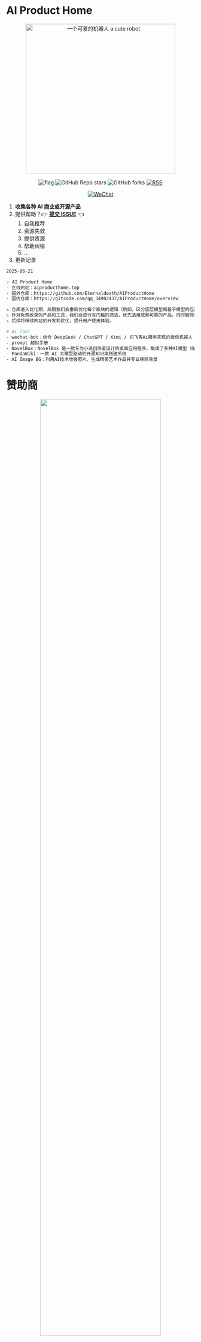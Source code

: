 # AI Product Home

<div align="center">
    <img src="./img/ai_robot.png" width="400" alt="一个可爱的机器人 a cute robot"/>
</div>
<p align="center"> 
    </a>
    <img alt="flag" src="https://img.shields.io/badge/Hub-收集仓库-green?style=for-the-badge">
  	<img alt="GitHub Repo stars" src="https://img.shields.io/github/stars/Eternaldeath/AIProductHome?color=Green&style=for-the-badge">
    <img alt="GitHub forks" src="https://img.shields.io/github/forks/Eternaldeath/AIProductHome?color=green&style=for-the-badge">
    <!--<img alt="GitHub forks" src="https://img.shields.io/badge/License-Anti%20996-green?style=for-the-badge">-->
    <a href="https://github.com/Eternaldeath/AIProductHome/commits.atom"> 
        <img alt="RSS" src="https://img.shields.io/badge/RSS-FFA500?style=for-the-badge&logo=RSS&logoColor=white">
</p>
<p align="center">
        <a href="https://raw.githubusercontent.com/Eternaldeath/AIProductHome/master/img/wechat.jpg">
    	<img alt="WeChat" src="https://img.shields.io/badge/%E4%BA%A4%E6%B5%81%E7%BE%A4%20-%20Wechat-blue%3F?style=for-the-badge&logo=wechat&logoColor=white&labelColor=blue">
    </a>
</p>


1. **收集各种 AI 商业或开源产品**
2. 提供帮助？👉 **[提交 ISSUE](https://github.com/Eternaldeath/AIProductHome/issues)** 👈️
   1. 自我推荐
   2. 资源失效
   3. 提供资源
   4. 帮助纠错
   5. ...
3. 更新记录

```bash
2025-06-21

💡 AI Product Home
- 在线网站：aiproducthome.top
- 国外仓库：https://github.com/Eternaldeath/AIProductHome
- 国内仓库：https://gitcode.com/qq_34902437/AIProductHome/overview

⚠️ 仓库进入优化期，后期我们会重新优化每个版块的逻辑（例如，区分底层模型和基于模型的应用产品，如 GPT 模型和 chatGPT 产品）。
⚠️ 针对免费收录的产品和工具，我们会进行有门槛的筛选，优先选用成熟可靠的产品，同时删除已经失效的工具。
⚠️ 后续将继续网站的开发和优化，提升用户使用体验。

# AI Tool
- wechat-bot：结合 DeepSeek / ChatGPT / Kimi / 讯飞等Ai服务实现的微信机器人 ，可以用来帮助你自动回复微信消息，或者管理微信群/好友，检测僵尸粉等.
- prompt 越狱手册
- NovelBox：NovelBox 是一款专为小说创作者设计的桌面应用程序，集成了多种AI模型（OpenAI、Anthropic、Google Gemini、DeepSeek），帮助作家更高效地进行创作。应用提供了直观的章节管理、大纲编辑、AI辅助续写等功能，让您的创作过程更加流畅和高效
- PandaWiki：一款 AI 大模型驱动的开源知识库搭建系统
- AI Image BG：利用AI技术增强照片、生成精美艺术作品并专业移除背景
```

# 赞助商

<center>
<a href = "https://www.compshare.cn/?ytag=GPU_YY-gh_aihome" ><img src="img/uccloud.png" style="width: 80%; height: auto"></a>
</center>
<center>
<a href=https://www.compshare.cn/?ytag=GPU_YY-gh_aihome>优云智算</a>：万卡 RTX40 系 GPU+ 海内外主流模型 API 服务，秒级响应，按量计费，新客免费用
</center>

# 交流群

添加微信，备注【AI 工具】，邀您入群

<div align=left>  
<img src=".\img\wechat.jpg" width="300" />
</div>
# Star History

<picture>
     <source media="(prefers-color-scheme: dark)" srcset="https://api.star-history.com/svg?repos=Eternaldeath/AIProductHome&type=Date&theme=dark" />
     <source media="(prefers-color-scheme: light)" srcset="https://api.star-history.com/svg?repos=Eternaldeath/AIProductHome&type=Date" />
     <img alt="Star History Chart" src="https://api.star-history.com/svg?repos=Eternaldeath/AIProductHome&type=Date" />
</picture>

# 其他资源

| 资源分类                                                     | 描述                                                         |
| ------------------------------------------------------------ | ------------------------------------------------------------ |
| 📰 **[AI NEWS](https://github.com/Eternaldeath/AIProductHome/blob/master/AI%20NEWS.md)** | AI 领域重要的新闻资讯，行业趋势，商业布局，政治影响等        |
| 🎗 **[PROMPT](https://github.com/Eternaldeath/AIProductHome/blob/master/Prompt.md)** | **提示工程**                                                 |
| 📚️ **[AI Tutorial](https://github.com/Eternaldeath/AIProductHome/blob/master/AI%20Tutorial.md)** | AI 工具使用，AI 工具搭建或开源 AI 使用的教程，以及如何学会**组合使用** AI 提高效率 |

# 图标说明
|图标|说明|
|-|-|
|🧪|测试阶段|
|✈️|科学上网|
|🆓|免费使用|
|💰|付费使用|
|🆓&💰|免费，付费，两种机制并存|
|🔓|开源|
|📥|插件|
|📃|基于论文|
# 搜索引擎

| 产品名称                                         | 相关信息 | 备注                                                         |
| ------------------------------------------------ | :------: | ------------------------------------------------------------ |
| [new bing](https://www.bing.com/)                |   🧪✈️🆓    | 必应搜索中集成的 chat gpt4                                   |
| [Perplexity AI](https://www.perplexity.ai/)      |   ✈️🆓&💰   | 提供类似 new bing 的 AI 检索功能，对检索结果提供数据来源标注 |
| [360 智脑](https://ai.360.cn/)                   |    🧪🆓    | 360 智脑是一款基于人工智能技术的搜索引擎产品                 |
| [纳米搜索](https://www.n.cn/)                    |    🆓     | 纳米搜索是360公司推出的一个多模态内容创作引擎                |
| [consensus](https://consensus.app/search/)       |   ✈️🆓&💰   | 学术方向的 AI 搜索引擎，根据检索内容，提供相关的论文，并总结 |
| [学术版GPT](https://academic.chatwithpaper.org/) |    🧪🆓    | 由 chatPaper 团队开发的学术版 GPT                            |
| [Aminer](https://www.aminer.cn/)                 |    🆓     | AI 驱动的学术研究网站，例如，文献搜索，文献库形成，内置 chatPaper |
| [天工 AI 搜索](https://search.tiangong.cn/)      |    🆓     | 基于人工智能技术的搜索引擎产品                               |

# 底层模型

| 产品名称                                                     | 相关信息<img width=200 /> | 备注                                                         |
| ------------------------------------------------------------ | :-----------------------: | ------------------------------------------------------------ |
| [GPT](https://openai.com/blog/chatgpt)                       |                           | OpenAI 公司开发的自然语言处理模型，基于 Pre-trained Transformer 架构，可应用于生成文本，回答问题，对话交互等领域。ChatGPT 就是其中的一个具体应用 |
| [文心一言](https://yiyan.baidu.com/welcome)                  |            🧪 🆓            | 百度大模型                                                   |
| [通义千问](https://tongyi.aliyun.com/)                       |            🧪 🆓            | 阿里巴巴达摩院推出的 AI 大模型                               |
| [HuggingChat](https://huggingface.co/chat/)                  |           ✈️🆓&🔓            | Hugging Face 推出的 ChatGPT 的开源替代品                     |
| [Genie](https://gemini.google.com/app)                       |           🧪✈️🆓&💰           | 谷歌在其大语言模型上推出的聊天机器人，基于 PaLM 2模型        |
| [huatuoGPT（华佗 GPT）](https://www.huatuogpt.cn/)           |            🧪🆓             | 香港中文大学（深圳）和深圳市大数据研究院所在的王本友教授团队训练并开源了一个新的医疗大模型 <br>🏭 [HuatuoGPT](https://github.com/FreedomIntelligence/HuatuoGPT) |
| [火山引擎 - 机器学习平台](https://www.volcengine.com/product/ml-platform) |            🆓&💰            | 字节跳动开发的云原生机器学习平台                             |
| [Claude](https://claude.ai/)                                 |           🧪✈️🆓&💰           | Anthropic 公司开发的 AI 聊天工具<br/>⚠️ Claude 目前仅限美国和英国使用 |
| [ChatLaw](https://www.chatlaw.cloud/)                        |            🆓🔓             | 北大团队发布的中文法律大模型落地产品ChatLaw，为大众提供普惠法律服务<br/>🏭 [ChatLaw](https://github.com/PKU-YuanGroup/ChatLaw) |
| [WormGPT](https://wormgpt.ai/)                               |            ✈️💰             | 一款用来编写恶意软件和执行非法用途的类 ChatGPT 产品          |
| [MiLM-6B](https://github.com/XiaoMi/MiLM-6B)                 |             🆓             | 一款小米开发的大规模预训练语言模型                           |
| [豆包](https://www.doubao.com/chat/2694826498)               |            🧪🆓             | 一款字节跳动开发的聊天 AI                                    |
| [百川智能](www.baichuan-ai.com)                              |             🆓             | 人工智能大模型                                               |
| [百川智能金融大模型](https://platform.baichuan-ai.com/homePage) |             🆓             | 金融垂直领域大模型                                           |
| [商量 SenseChat](https://chat.sensetime.com/)                |             🆓             | 人工智能大模型                                               |
| [讯飞星火认知大模型](https://passport.xfyun.cn/)             |             🆓             | 人工智能大模型                                               |
| [01 AI](https://www.01.ai/cn)                                |            🆓🔓             | 一款自研，开源的 AI 模型                                     |
| [星辰语义大模型（TeleChat）](https://github.com/Tele-AI/Telechat) |            🆓🔓             | 由中电信人工智能科技有限公司研发训练的大语言模型，采用1.5万亿 Tokens中英文高质量语料进行训练 |
| [Latte](https://maxin-cn.github.io/latte_project/)           |            🆓🔓             | 用于视频生成的 Latent Diffusion Transformer 模型             |
| [LLM Pricing](https://llmpricecheck.com/)                    |             🆓             | 比较主流大语言模型（LLM） API 接口的使用价格                 |
| OpenAgents                                                   |            🆓🔓📃            | 开源的智能体框架及工具，基于 LLMs                            |
| [CogVideoX](https://github.com/THUDM/CogVideo)               |             📃             | 清华大学 KEG 实验室推出的，基于 CogVideo 的新一代视频生成模型 |
| 知海图 AI                                                    |                           | 由知乎与面壁智能联合打造的大型语言模型                       |
| [可灵大模型](https://kling.kuaishou.com/)                    |                           | 可灵大模型是快手开发的视频生成底层大模型                     |
| [腾讯混元 AI](https://hunyuan.tencent.com/)                  |            🆓🔓             | 由腾讯公司全链路自研，在高质量内容创作、数理逻辑、 代码生成和多轮对话上性能表现卓越，处于业界领先水平。 混元API支持AI搜索联网插件，通过整合腾讯优质的内容生态 （如微信公众号、视频号等），提供强大的时新、深度内容 获取和AI问答能力 |

# 单模型聊天对话应用

> 单模型应用是指基于单个底层模型的商业应用产品，如 ChatGPT 是基于 OpenAI 的 GPT 底层模型

| 产品名称                                                     | 基础模型 | 相关信息 | 备注                                                         |
| ------------------------------------------------------------ | -------- | :------: | ------------------------------------------------------------ |
| [ChatGPT](https://openai.com/blog/chatgpt)                   | GPT 系列 |    ✈️💰    | Open AI 推出的基于 GPT 系列的自然语言处理工具<br/>⚠️ Open AI 目前有地域限制 |
| [Chat With RTX](https://www.nvidia.com/en-us/ai-on-rtx/chat-with-rtx-generative-ai/) | GPT 系列 |    ✈️🆓    | Chat with RTX 是 NVIDIA 开发的一个本地运行的 AI 聊天机器人应用程序 |
| [ChatGPT 中文在线](https://codenews.cc/chatgpt)              | GPT 系列 |    🆓     | 基于 ChatGLM 模型的工具<br/>⚠️ 测试结果为 ChatGLM 模型而非 ChatGPT 模型 |
| [ChatX](https://apps.apple.com/us/app/chatx-ai-chat-client/id6446304087) | GPT 系列 |   🆓&💰    | 一款基于苹果系统的 AI 客户端（ios&mac），目前支持 ChatGPT3.5/4 |
| [Helper](https://helper.im/#/)                               | GPT 系列 |    💰     | 基于 ChatGPT 的客户端工具                                    |
| [Chat GPT Demo](https://chatgptdemo.net/zh-hans)             | GPT 4    |    ✈️🆓    | 基于 ChatGPT 4 API 的工具，允许用户免费使用，无需登录        |
| [Freegpt](https://freegpt.cc/)                               | GPT 3.5  |    ✈️🆓    | 基于 ChatGPT 3.5 API 的工具                                  |
| [GPT-2 Output Detector](https://openai-openai-detector--5smxg.hf.space/) | GPT 2    |    ✈️🆓    | 反 GPT-2 的工具，输入文本，判断该文本由 AI 生成的概率        |
| [Stockai](https://stockai.trade/)                            | GPT 系列 |    🆓     | 基于 ChatGPT API 的选股工具                                  |
| [ChatGPT 镜像网站](https://c.aalib.net/tool/chatgpt/)        | GPT 系列 |    🆓     | 一个提供大量基于 ChatGPT API 工具的导航网站                  |
| [Awesome Free ChatGPT](https://github.com/LiLittleCat/awesome-free-chatgpt) | GPT 系列 |   ✈️🆓🔓    | 一个提供大量基于 ChatGPT API 工具的开源仓库                  |
| [免费ChatGPT网站列表](https://github.com/xxxily/hello-ai/blob/main/home/FreeChatGPTSiteList.md) | GPT 系列 |   ✈️🆓🔓    | 一个提供大量基于 ChatGPT API 工具的开源仓库                  |
| [Meta AI](https://www.meta.ai/)                              | Llama 3  |    ✈️🆓    | 由 Meta 公司发布的，基于 Llama 3 模型，提供文生文和文生图功能 |
| [知乎直答](https://zhida.zhihu.com/)                         | 知海图   |    🆓     | 知乎直答是基于知海图大模型开发的产品                         |
| [Grok](https://x.com/i/grok)                                 | Grok     |          | Grok 是基于 Grok-n 语言模型的产品，具有最先进的推理能力。由推特（X）推出 |
| [DeepSeek](https://www.deepseek.com/)                        | DeepSeek |    🆓     | 知名私募巨头幻方量化旗下的人工智能公司深度求索（DeepSeek）自主研发的大语言模型开发的智能助手 |

# 多模型聊天对话应用

> 多模型应用是指基于多个底层模型的商业应用产品，如 POE 等

|产品名称|基础模型|相关信息|备注|
|-|-|:-:|-|
|🔥🔥[免费ChatGPT中文版](https://chatgai.lovepor.cn/)|模型聚合|✈️🆓&💰|AI 产品聚合网站。支持GPT4，ai聊天，ai问答，ai写作，生成ppt、AI笔记，文生视频、文生ai绘画于等|
|[DuckDuckGo AI Chat](https://duckduckgo.com/?q=DuckDuckGo&ia=chat)|ChatGPT&Claude|🧪✈️🆓|由著名的匿名搜索引擎 DuckDuckGo 提供的 AI 聊天对话工具，目前提供 GPT4 和 Claude3 等模型|
|[Poe](https://poe.com/)|模型聚合|✈️🆓&💰|AI 产品聚合网站，包括 GPT4，chatgpt 等|
|[Build Naidia](https://build.nvidia.com/explore/discover)|模型聚合|✈️🆓|英伟达提供的各种免费模型|
|[302.ai](https://302.ai/)|模型聚合|🆓&💰|302.AI是一个汇集全球顶级品牌的AI超市，汇集全球各类顶尖AI模型，提供多种AI机器人，各种AI工具的使用和AI API接入|
|[Chuanhu Chat](https://github.com/GaiZhenbiao/ChuanhuChatGPT)|模型聚合|✈️🆓&💰|基于多种大模型的客户端|
|[Chatgot](https://www.chatgot.io/)|模型聚合|✈️🆓|让用户自由在多种 AI 聊天工具间切换的 AI 聊天平台，支持主流的 AI 聊天工具|
|[Monica](https://monica.im/)|模型聚合|✈️🆓📥|支持 GPT4，Claude 和 Bard 的浏览器插件（谷歌，Edge）|
|[Noi](https://github.com/lencx/Noi?tab=readme-ov-file)|模型聚合|✈️🆓🔓|Noi 是一个聚合类的 AI 客户端工具，支持 mac，win 和 Linux 平台|
|[SmallAI](www.smallai.asia)|模型聚合|💰|支持一键使用GPT全系列、Claude全系列、微软必应全系列、谷歌Gemini全系列、国内全系列主流模型、向量模型（Embedding）、文生音频模型（Suno）、AI绘画模型（DallE3、Midjourney）、文生视频模型（luma-video）等超过140款AI模型|
|[Youchat](https://you.com/)|模型聚合|✈️🆓||
|[Chatgpt4google](https://chatgpt4google.com/)|模型聚合|✈️🆓&💰📥|在浏览器上同步展示 GPT4 和 Claude2 的搜索结果|
|[Chathub](https://github.com/chathub-dev/chathub/blob/main/README_ZH-CN.md)|模型聚合|✈️🆓&💰📥|一款支持 ChatGPT，Bing 等多个聊天模型的谷歌，Edge 插件|
|[Freedom gpt](https://freedomgpt.com/)|模型聚合|✈️🆓&💰|提供无审查的各种模型应用|
|[Yeschat](https://www.yeschat.ai)|模型聚合|🆓&💰|通过一站式访问高级AI：GPT-4o、DALL·E 3 以及200,000+ GPT，将您的效率提升10倍|
|[wechat-bot](https://github.com/wangrongding/wechat-bot)|模型聚合|🆓🔓|结合 DeepSeek / ChatGPT / Kimi / 讯飞等Ai服务实现的微信机器人 ，可以用来帮助你自动回复微信消息，或者管理微信群/好友，检测僵尸粉等|
# 行业大模型

| 产品名称                                            | 行业 | 相关信息 | 备注                                                         |
| --------------------------------------------------- | ---- | :------: | ------------------------------------------------------------ |
| [CareGPT](https://github.com/WangRongsheng/CareGPT) | 医疗 |    🆓🔓    | CareGPT (关怀GPT)是一个医疗大语言模型，同时它集合了数十个公开可用的医疗微调数据集和开放可用的医疗大语言模型，包含LLM的训练、测评、部署等以促进医疗LLM快速发展 |

# 模型开发框架

> 开源的 UI，接口等框架（非模型本身开源），利用框架方便地开发出基于模型的商业应用

| 产品名称                                                     | 应用场景 | 相关信息 | 备注                                                         |
| ------------------------------------------------------------ | -------- | :------: | ------------------------------------------------------------ |
| [Flutter_chatgpt](https://github.com/bravekingzhang/flutter_chat_box) | APP      |   ✈️🆓&💰   | 基于 ChatGPT API 和 Flutter 开发的 ChatGPT 聊天客户端，支持全平台 |
| [OpenAgents](https://github.com/xlang-ai/OpenAgents)         | 插件     |    🆓🔓    | 来自香港大学、XLang实验室、Sea AI实验室和Salesforce的研究者联合打造了一款用于真实世界生产力工具的开源智能体框架 |
| [NextChat](https://github.com/ChatGPTNextWeb/ChatGPT-Next-Web) | 跨平台   |   🆓&💰    | 一键免费部署你的跨平台私人 ChatGPT 应用, 支持 GPT3, GPT4 & Gemini Pro 模型 |

# MCP

| 产品名称 | 相关信息 | 备注                                                         |
| -------- | :------: | ------------------------------------------------------------ |
| ACI.DEV  |    🆓     | ACI.dev 是一款用于 AI 智能体工具使用的开源基础架构层。它能为智能体提供意图感知型访问权限（intent-aware access），并且可访问的工具数量超过 600，并具备多租户身份验证、精细权限和动态工具发现等功能 |

# AI 助手

| 产品名称                                                  | 相关信息 | 备注                                                         |
| --------------------------------------------------------- | :------: | ------------------------------------------------------------ |
| 支小宝                                                    |    🆓     | 支付宝发布的 AI 生活管家 APP，各大应用商店均有下载           |
| [智谱清言](https://chatglm.cn/detail)                     |    🆓     | 生成式 AI 助手，基于 GLM 模型                                |
| [MetaGPT](https://www.deepwisdom.ai/)                     |    ✈️🆓    | 给出你的需求，该 GPT 自动执行需求内容，需要提供 OpenAI 的 API 密钥 |
| [FinGPT](https://github.com/AI4Finance-Foundation/FinGPT) |   ✈️🆓🔓    | 面向金融领域的开源 GPT 模型，可以部署在自己的电脑上          |
| [FinChat](https://finchat.io/)                            |    ✈️🆓    | 面向投资者的 ChatGPT                                         |
| Arc                                                       |          |                                                              |
| [豆包桌面版](https://www.doubao.com/download/desktop)     |    🆓     | 字节跳动推出的 AI 助手，全面赋能日常生活应用，包括 AI 翻译，AI 搜索，AI 伴读等 |
| [RoleD](https://roled.lingj.net/login)                    |    🆓     | 一款基于 ChatGPT 的角色聊天工具                              |
| [Character.ai](https://beta.character.ai/)                |   ✈️🆓&💰   | 基于基于神经语言模型的聊天机器人，特点是它可以学习某个具体领域或人物来和你对话，比如你可以和马斯克的 AI 机器人对话 |
| [Realchar.ai](https://realchar.ai/)                       |    🆓🔓    | 一款端到端开源人工智能伴侣，其中的特色功能是可以获取实时的背景信息 |
| [Minimaxi](https://minimaxi.com/)                         |          | MiniMax 自主研发了不同模态的通用大模型，其中包括万亿参数的 MoE 文本大模型、语音大模型以及图像大模型。基于不同模态的通用大模型，MiniMax 推出生产力工具海螺AI、沉浸式AI内容社区星野等原生应用。MiniMax 开放平台为企业和开发者提供安全、灵活、可靠的 API 服务，助力快速搭建 AI 应用 |
| [Manus](https://manus.im/)                                |    🆓     | Manus 是一款通用型 AI 助手，能将想法转化为行动：不止于思考，更注重成果。Manus 擅长处理工作与生活中的各类任务，在你安心休息的同时，一切都能妥善完成 |

# 代码辅助

|产品名称|相关信息&emsp;|备注|
|-|:-:|-|
|[Copilot](https://github.com/features/copilot)|✈️🆓&💰|Github 提供的基于 Openai codex 的代码提示功能|
|[Codeium](https://codeium.com/)|✈️🆓&💰📥|一款开源的 AI 编程助手插件，用于替代 Github Copilot|
|[Tabby](https://tabbyml.github.io/tabby/)|✈️🆓🔓|一款开源的 AI 编程助手，用于替代 Github Copilot|
|[Codium ai](https://www.codium.ai/)|💰|一款面向测试使用的人工智能插件，基于 TestGpt，chatGpt|
|[Cursor](https://www.cursor.so/)|🆓|基于 chatgpt 的代码编辑器，具有极强的代码提示能力，通过提供描述即可生成一系列代码|
|[1024Code](https://1024code.com/)|🧪🆓|带有 AI 辅助的在线 IDE|
|[Codegeex](https://codegeex.cn/zh-CN)|🆓|一款 vscode 上免费的 ai 编程助手插件|
|[Durable](https://durable.co/)|✈️🆓|一款人工智能网站构建器|
|[V0.dev](https://v0.dev/)|✈️🆓|一款用来进行设计和编程的 AI 辅助工具|
|[Phind](https://www.phind.com/search?home=true)|✈️🆓|由 AI 驱动的免费编程辅助助手，提供 Phind 模型和有限次数的 GPT4 模型支持|
|[Devin](https://www.cognition-labs.com/introducing-devin)|🧪✈️🆓|由 Cognition 初创公司研发的人工智能软件工程师。Devin 配备了 shell，代码编辑器，浏览器，实时交互等功能。能够应用在应用开发，文本理解，代码调试，AI 训练 AI等领域|
|[Lepton AI](https://www.lepton.ai/)|🆓&💰|帮助开发人员和企业快速部署 AI 产品的平台|
|[LangChain](https://www.langchain.com/)|✈️🆓&💰|LangChain 是一个开源框架，旨在帮助开发者构建和部署基于大型语言模型 (LLM) 的应用程序。它提供了一套工具和组件，可以将 LLM 与其他数据源和计算资源集成，从而创建更强大、更实用的 AI 应用程序|
|[Screenshot to code](https://github.com/abi/screenshot-to-code)|🆓|一个简单的工具，可使用 AI 将屏幕截图、模型和 Figma 设计转换为干净、实用的代码。**现在支持 Claude Sonnet 3.5 和 GPT-4O！**|
|[AI SEO](https://aitdk.com/zh)|🆓|探索一系列免费的AI SEO工具和AI生成器，旨在提升您的搜索引擎优化策略。利用人工智能技术，提升您网站的可见性和排名|
|[豆包 MarsCode](https://www.marscode.cn/)|🆓|豆包旗下的编程助手，提供智能补全、智能预测、智能问答等能力，节省开发时间，释放脑海中的创造力|
|[C 知道](https://so.csdn.net/chat?utm_source=vip_chatgpt_common_pc_toolbar&spm=1010.2135.3001.10025)|🆓|CSDN 旗下面向开发者的 AI 搜索引擎|
|[CodeGPT](https://marketplace.visualstudio.com/items?itemName=CSDN.csdn-codegpt&spm=1018.2226.3001.9836&extra%5Butm_source%5D=vip_chatgpt_common_pc_toolbar&extra%5Butm_medium%5D=)|🆓📥|CSDN 旗下面向开发者的代码编写辅助插件|
# 模型开发

| 产品名称                         | 相关信息&emsp; | 备注                           |
| -------------------------------- | :------------: | ------------------------------ |
| [Bigmodel](https://bigmodel.cn/) |       💰        | 智谱清言大模型开放（开发）平台 |

# 艺术创作

## 图像生成
|产品名称|相关信息|底层模型|备注|
|-|:-:|-|-|
|[Midjourney](https://www.midjourney.com)|✈️🆓&💰||Midjourney是一个由同名研究实验室开发的人工智能程式，可根据文本生成图像，也就是大家所说的AI绘画工具，使用者可透过Discord的机器人指令进行操作|
|[Chilloutai](https://chilloutai.xyz/)|✈️🆓&💰🔓||基于 Midjourney API 的产品，无需注册 discord|
|[必应图像创建器](https://cn.bing.com/images/create)|🆓||微软必应推出的 AI 图像生成工具|
|[Midjourney 中文版](https://www.huashou.club/)|💰||⚠️非 midjourney 官方中文版|
|[意间 AI](http://yjai.ai-galaxy.com/)|🆓||一款在线 AI 绘画工具|
|[无界 AI](https://www.wujieai.com/)|🆓&💰||一款在线 AI 绘画工具|
|[AI 画室](https://www.aihuazuo.com/?stzhcdq20230620-587769810)|🆓&💰||一款在线 AI 绘画工具|
|[Draft](https://draft.art/home)|🆓||一款在线 AI 绘画工具|
|[6 open](https://6pen.art/)|🆓||一款在线 AI 绘画工具|
|[文心一格](https://yige.baidu.com/)|🆓&💰||一款百度推出的在线 AI 绘画工具|
|[稿定 AI](https://www.gaoding.com/ai)|🆓&💰||稿定AI是一款国内首个基于ControlNet模型打造的AI绘画产品，是稿定科技多年深耕内容生产领域、并全面拥抱AI的阶段性重要成果|
|[迅捷办公 - 一键 AI 绘画](https://www.xunjiepdf.com/aihuihuapc?stzhcjx230721-589056030)|🆓||一款本地 AI 绘画工具|
|[Stable diffusion](https://stablediffusionweb.com/)|✈️🆓||Stable Diffusion 是一个文本到图像的潜在扩散模型|
|[Stable diffusion XL](https://www.stablediffusionai.ai/zh-CN)|✈️🆓||最新版本的 Stable diffusion|
|[Dell.E2](https://openai.com/product/dall-e-2)|✈️💰||DELL.E2是 Open AI，于2021年1月发布的一款基于文本到图像的生成模型|
|[Viz-gpt](https://www.vizgpt.ai/)|✈️🆓🔓||利用 GPT 的自然语言对话生成数据可视化，这是一个 github 的开源仓库，带有 play ground 在线体验|
|[DragGAN](https://github.com/XingangPan/DragGAN)|✈️🆓🔓||图像处理的开源工具，比如，你可以使用该产品来使得狗的嘴闭上|
|[艺码](https://yima.me/)|🆓||一款利用 AI 生成艺术二维码的工具|
|[Hysli.io AI](https://hysli.io/#/app)|🆓&💰||一款利用 AI 生成艺术二维码的工具|
|[Quick qr art](https://quickqr.art/)|✈️🆓&💰||一款利用 AI 生成艺术二维码的工具|
|[One-2-3-45](https://huggingface.co/spaces/One-2-3-45/One-2-3-45)|🧪✈️🆓||一款通过 2D 图片生成 3D 图片的模型，部署在 huggingface 上|
|[ChatAvatar](https://hyperhuman.deemos.com/)|🆓&💰||一款通过对话生成 3D 人像的产品|
|[SDXL Turbo](https://sdxlturbo.ai/)|✈️🆓||输入提示词，快速生成对应的图画，**目前仅支持英文**|
|[Craiyon](https://www.craiyon.com/)|✈️🆓&💰||AI 艺术生成器，被称为 DALL·E mini，其特点在于生成的速度极快，达到了秒级|
|[Photoshot](https://photoshot.app/)|✈️🆓||AI 头像生成器|
|[AI字体模型市场](https://www.ai.zitijia.com/list/1)|🆓&💰||由 AI 生成的字体样式|
|[CodeFormer](https://huggingface.co/spaces/sczhou/CodeFormer)|✈️🆓📃||由南洋理工提出的，基于 Transformer 的预测网络的模糊图片修复技术及应用实现<br/>[论文链接](https://shangchenzhou.com/projects/CodeFormer/#abstract)|
|[AI Comic Factory](https://aicomicfactory.com/)|🆓&💰||利用 AI 生成漫画|
|[Shortbread](https://shortbread.ai/)|🆓|-|利用 AI 生成漫画|
|[Shap-E](https://github.com/openai/shap-e)|✈️🆓🔓📃||使用文本或 2D 图像生成 3D 图像<br/>[论文链接](https://arxiv.org/abs/2305.02463)|
|一非 AI 壁纸|🆓|-|利用 AI 生成壁纸的小程序【 [@delltom2000](https://github.com/delltom2000) 分享】|
|[Flux AI](https://fluximagegenerator.ai/)|💰|-|AI 图片生成工具|
|[Raphael](https://raphael.app/)|🆓||完全免费、无限的 AI 图像生成器，由 FLUX.1-Dev 模型提供支持。它允许您从文本描述创建高质量图像，而无需任何注册或使用限制|
|[AI Image BG](https://aiimagebg.com/zh)|💰||利用AI技术增强照片、生成精美艺术作品并专业移除背景【[@lcsy001](https://github.com/lcsy001) 分享】|
## 色彩搭配
|产品名称|相关信息|备注|
|-|:-:|-|
|[huemint](https://huemint.com/)|✈️🆓||
|[khroma](https://www.khroma.co/)|✈️🆓||
## 视频生成

| 产品名称                                                     | 相关信息 | 备注                                                         |
| ------------------------------------------------------------ | :------: | ------------------------------------------------------------ |
| [Sora](https://openai.com/sora)                              |    ✈️💰    | OpenAI 推出的文生视频 AI 产品，可以根据文本指令创建现实且富有想象力的场景 |
| [EBsynth](https://ebsynth.com/)                              |    ✈️🆓    | 将原始视频通过 AI 转换风格                                   |
| [Runway](https://runwayml.com/)                              |   ✈️🆓&💰   | 视频扩展视频，文本生成视频，图片生成视频                     |
| [Atable-diffusion-videos](https://github.com/nateraw/stable-diffusion-videos) |   ✈️🆓🔓    | 根据描述生成视频                                             |
| [Autopod](https://www.autopod.fm/)                           |    ✈️💰    | AI 驱动的视频剪辑工具                                        |
| [清影](https://chatglm.cn/video)                             |    🆓     | 智谱清言推出的文生视频，图像生成视频工具                     |
| [可灵 AI](https://klingai.kuaishou.com/)                     |   🆓&💰    | 可灵 AI 是快手基于可灵大模型开发的视频生成 AI 工具           |
| [通义万相](https://tongyi.aliyun.com/wanxiang/)              |    🆓     | 通义万相是阿里云通义旗下的AI创意作画平台，可提供AI艺术创作，可支持文生图、图生图、涂鸦作画、虚拟模特、个人写真等多场景的图片创作能力 |

## 游戏

| 产品名称                                         | 相关信息 | 备注                                      |
| ------------------------------------------------ | :------: | ----------------------------------------- |
| [AI Town](https://github.com/get-convex/ai-town) |   ✈️🆓🔓    | 一个虚拟城镇，AI 角色在此居住、聊天和社交 |

# 内容创作

## PPT
|产品名称|相关信息|备注|
|-|:-:|-|
|[Beautiful ai](https://www.beautiful.ai/)|💰|用户输入提示，AI 生成 PPT|
|[Tome](https://beta.tome.app/)|🆓&💰|用户输入提示，AI 生成 PPT|
|[Chat ppt](https://chat-ppt.com/)|🧪🆓|用户输入提示，AI 生成 PPT|
|[Gamma](https://gamma.app/)|✈️🆓|用户输入提示，AI 生成 PPT|
|[美图 AI PPT](https://design.meitu.com/ppt/)|🆓|用户输入提示，AI 生成 PPT|
|[Mindshow](https://mindshow.fun/#/home)|🆓&💰|用户输入提示，AI 生成 PPT|
|[MotionGo](http://motion.yoo-ai.com/)|🆓&💰|用户输入提示，AI 生成 PPT|
|[博思 AI PPT](https://pptgo.cn/)|🆓&💰|博思AIPPT，是新一代的在线AI生成PPT软件，提供多种快速制作PPT的方式，包括主题生成PPT、文本生成PPT、导入Word/PDF/TXT/Markdown文件生成PPT等，内置海量精美PPT模板，涵盖商务、教育、科技等不同风格，随心使用不重样，同时针对每个页面提供多种版式，一键自适应切换，完美适配各种办公场景|
|[PPT.AI](https://ppt.ai/)|🆓&💰|在几分钟内创建专业的 PPT|

## Excel
|产品名称|相关信息|备注|
|-|:-:|-|
|[Chat excel](https://chatexcel.com/)|🆓|ChatExcel是通过文字聊天实现Excel交互控制的AI辅助工具|

## 阅读辅助
|产品名称|相关信息|备注|
|:--|:-:|---|
|[Scispace](https://typeset.io/)|🆓|论文阅读工具，提供了强大的功能，如论文总结，公式解析等|
|[Chatdoc](https://chatdoc.com/)|✈️🆓|ChatDOC 是一个基于 ChatGPT 的文件阅读助手，可以 从 PDF 中快速提取、定位和汇总信息。此外它还支持 word 等格式|
|[Chat PDF](https://www.chatpdf.com/)|✈️🆓&💰|基于 OpenAI 的 Chat API 开发的 PDF 识别文章内容的阅读助手|
|[Chatpaper](https://chatpaper.org/)|🆓🔓|一款免费，开源的论文阅读 AI 辅助工具|
|[Humata.ai](https://www.humata.ai/)|🆓&💰|AI 驱动的论文阅读工具|
|[Myreader](https://www.myreader.io/)|✈️🆓&💰🔓|myGPTReader 是 Slack 上的一个机器人，可以阅读和总结任何网页、文档（包括电子书）甚至来自 YouTube 的视频。它可以通过语音与您交流|
|[LightPDF](https://lightpdf.com/)|✈️💰|一款 AI 阅读辅助工具，类似 ChatDoc|
|[小鲸鱼英文文献阅读](https://www.xljsci.com/)|🆓&💰|内置基于 AI 的文献全文翻译功能【@lixiaozhe.com 分享】|
|[Consensus](https://consensus.app/search/)|✈️🆓&💰|一款基于 AI 驱动的学术工具，通过提问的方式，该工具可检索其数据库中的 2 亿文献，并给出汇总的答案以及文献来源|
|[GPT_academic](https://github.com/binary-husky/gpt_academic)|🆓&💰|面向学术领域的 AI 工具，以多种大语言模型作为基础，提供论文润色，写作等丰富的功能。支持本地部署与网络订阅服务|
|[PopAi](https://www.popai.pro/)|🆓&💰|AI 驱动的文献阅读工具。提供文献阅读，PPT 制作，AI 图片等功能|

## 视频辅助

| 产品名称                                 | 相关信息 | 备注                                                         |
| ---------------------------------------- | :------: | ------------------------------------------------------------ |
| [Bibigpt](https://bibigpt.co/)           |   ✈️🆓&💰   | 1. 基于 ChatGPT 的总结视频内容的工具<br/>2. 支持平台：B 站，抖音，快手，小红书，Youtube |
| [Glarity](https://glarity.app/zh-CN)     |   ✈️🆓📥    | 1. 基于 ChatGPT，OpenAI Key，Claude 和 GPT4的总结视频内容的插件<br/>2. 插件平台：Chrome，Edge，Safari，Firefox，Opera<br/>3. 支持平台：YouTube、Google、Twitter，B 站等 |
| [Summarize](https://www.summarize.tech/) |    ✈️🆓    | 1. 基于 AI 的总结视频内容的工具<br/>2. 支持平台：YouTube     |

## 思维导图

|产品名称|相关信息|备注|
|-|:-:|-|
|[chat mind](https://www.chatmind.tech/)|🆓&💰|Chatmind是专注于AI生成思维导图的效率工具|

## 文本创作
|产品名称|相关信息|备注|
|-|:-:|-|
|[据意查句](https://wantquotes.net/)|🆓|据意查句是一款在线句子查询工具，以清朝官方用语为基础，收录了大量的古诗文、现代名人金句、俗语谚语以及网络用语电视电视剧台词等，并提供了相关的解释和翻译。使用者只需输入大概意思的描述，即可查找相关的句子，非常方便实用|
|[反向词典](https://wantwords.net/)|🆓🔓|清华大学推出的根据描述找到适合的词语|
|[Storm](https://storm.genie.stanford.edu/)|🆓|斯坦福大学推出了基于 LLM 的知识管理系统|
|[jasper ai](https://www.jasper.ai)|✈️💰|Jasper AI是一种广泛使用的AI写作软件，用于为作家、博主、内容营销人员和大型企业开发高质量的AI写作模型|
|[giiso](https://www.giiso.com/#/)|💰|Giiso写作机器人一款内容创作AI辅助工具|
|[秘塔写作猫](https://xiezuocat.com/)|🆓|集AI写作、多人协作、文本校对、改写润色、自动配图等功能为一体AI Native内容创作平台|
|[copydone](http://copyai.cn/)|💰|AI营销内容创作|
|[周报通](https://zhoubaotong.com/zh)|🆓|简单描述工作内容帮你生成完整周报|
|[Wordtune](https://www.wordtune.com/)|✈️🆓|Wordtune是终极的人工智能写作工具，可以改写和改写你的写作！获取人工智能建议，立即改进您所写的一切|
|[Copy ai](https://www.copy.ai/)|🆓&💰|Copy.ai是一款人工智能文案|
|[jenni](https://jenni.ai/)|✈️🆓&💰|人工智能写作助手|
|[小莫编辑器](https://www.xiaomo.com/home/)|🆓|AI写作辅助工具|
|[writely](https://github.com/anc95/writely)|🆓🔓|一个替代 Notion AI 的浏览器插件|
|[magickpen](https://magickpen.com/zh/)|✈️🆓&💰|基于 chatGPT 的智能写作助手|
|[GPT Academic](https://github.com/binary-husky/gpt_academic)|✈️🆓🔓|提供论文润色等功能|
|[Kickresume](https://www.kickresume.com/en/pricing/)|✈️🆓&💰|一款利用 AI 来生成简历的简历生成器|
|[Named by AI](https://www.namedbyai.com/)|✈️🆓|一款利用 AI 来生成英文名字的工具|
|[SupaDoc.ai](https://supadoc.ai)|🆓&💰|基于用户描述，自动生成 Word 文档的工具，可根据少量描述，生成诸如产品需求文档、功能设计文档、市场推广方案、商业计划书、测试用例、深度问答分析等文件，使用 GPT4 模型结合思维链，生成文档质量非常高【[@xqliu](https://github.com/xqliu) 分享】|
|[AI简历-求职帮手](https://ai-tools.cn/resume)|🆓&💰|新一代在线AI简历工具，制作高质量简历【 [@itLeeyw](https://github.com/itLeeyw) 分享】|
|[Smary.Pro](https://smary.pro/)|🆓|一款 AI 驱动的文本摘要工具|
|[Elegantresume](https://www.elegantresume.pro/)|🆓|一款在线制作简历的网站，提供非常专业化的简历模板，且集成了 OpenAI|
|Rytr|✈️🆓&💰|AI 驱动的写作工具|
|[写畅猴](https://www.aimmc.cn/new/#/home)|🆓&💰|写畅猴由名校博士团队联合研发！国内首创生成低AI重复率的论文！|
|[NovelBox](https://github.com/Rain-31/novelbox)|🆓🔓|NovelBox是一款专为小说创作者设计的桌面应用程序，集成了多种AI模型（OpenAI、Anthropic、Google Gemini、DeepSeek），帮助作家更高效地进行创作。应用提供了直观的章节管理、大纲编辑、AI辅助续写等功能，让您的创作过程更加流畅和高效【[@Rain-31](https://github.com/Rain-31) 分享】|

## 智能抠图
|产品名称|相关信息|备注|
|-|:-:|-|
|[pixian](https://pixian.ai)|🆓||
|[experte](https://www.experte.com/background-remover)|🆓||
|[boolv](https://toolkit.boolv.tech/background-remover)|🆓||
|[booltool](https://booltool.boolv.tech/home)|🆓&💰|由 OpenAI 支持|
## 原型设计

| 产品名称                                 | 相关信息 | 备注                                                         |
| ---------------------------------------- | :------: | ------------------------------------------------------------ |
| [即时 AI](https://js.design/ai-upcoming) |    🧪🆓    | 由文本描述生成可编辑 的原型设计稿                            |
| [美图设计室](https://design.meitu.com/)  |   🧪🆓&💰   | 提供大量基于设计领域的 AI 功能，如，AI 试衣，AI 海报 ...     |
| [NameBeta](https://namebeta.com/)        |   🆓&💰    | 利用 AI 为你的网站选择合适的域名，该网站提供检测所选域名的当前状态（已售，可用）等信息进行分析，以及额外的域名管理服务 |
| [Dora AI](https://www.dora.run/ai)       |   ✈️🆓&💰   | 基于 AI 的网站原型设计网站                                   |

## 翻译 AI

| 产品名称                                                     | 相关信息 | 备注                                                         |
| ------------------------------------------------------------ | :------: | ------------------------------------------------------------ |
| [SeamlessM4T](https://github.com/facebookresearch/seamless_communication) |    ✈️🆓    | 一款 Mate 推出的 AI 翻译模型，有在线 [Demo](https://seamless.metademolab.com/) |
| [通义灵码](https://tongyi.aliyun.com/lingma)                 |    🆓     | 阿里推出的辅助编程的 AI 工具，以插件的方式出现在主流的开发工具上（如 Vscode 等） |

# 数字人

## 数字人
|产品名称|相关信息|备注|
|-|:-:|-|
|[硅语](https://www.guiji.ai/#/index)|💰||
|[闪剪](https://shanjian.tv/create)|💰||
|[synthesia](https://www.synthesia.io)|💰||
|[腾讯智影](https://zenvideo.qq.com/)|🆓&💰|集数字人，文本生成音频，AI 绘画等功能的产品|
|[DID](https://www.d-id.com/)|🆓&💰|虚拟数字人制作工具|
|[HeyGen](https://www.heygen.com/)|✈️🆓&💰|AI 驱动的高质量数字人平台（存在 VPN 检测和地域限制）|
## 语音&音乐
|产品名称|相关信息&emsp;|备注|
|-|:-:|-|
|[Notebooklm](https://notebooklm.google/?location=unsupported)|🆓|基于 Gemini 2.0 打造的一款出色的工具，支持 50 种语言生成播客|
|[murf](https://murf.ai/)|🆓🔓||
|[resemble ai](https://www.resemble.ai/)|💰||
|[adobe podcast](https://podcast.adobe.com/)|🧪🆓|语音增强功能使录音听起来就像是在专业录音室中录制的一样|
|[musico](https://www.musi-co.com/listen/streams)|✈️🆓|生成音乐的 AI 模型|
|[MusicGen](https://huggingface.co/spaces/facebook/MusicGen)|✈️🆓|Facebook 推出的文本音乐生成模型 MusicGen|
|[LOVO](https://lovo.ai/)|✈️🆓&💰|一款 AI 语音生成，文本转语音，创建自己的语音，自定义语音的工具|
|[Mubert](https://mubert.com/)|✈️🆓&💰|AI 驱动的音乐生成工具，除了生成功能外，还提供了收听 AI 音乐，AI 音乐制作软件等功能|
|[AI Music Generator](https://xaaimusic.com/)|🆓&💰|AI 音乐生成器|
## 换脸
|产品名称|相关信息|备注|
|-|:-:|-|
|[deepswap](https://www.deepswap.ai/)|💰||
|[faceswap](https://faceswap.dev/)|🆓||
# AI 竞技场

| 产品名称                                                     | 相关信息 | 备注                                                         |
| ------------------------------------------------------------ | -------- | ------------------------------------------------------------ |
| [SuperCLUE](https://github.com/CLUEbenchmark/SuperCLUE)      | 🆓        | 通用大模型评分网站，主要针对中文语料                         |
| [AGI-Eval](https://agi-eval.cn/mvp/home)                     | 🆓        | 由上海交通大学、同济大学等高校联合推出，评测模型在人类认知和问题解决能力上的表现 |
| [Open LLM Leaderboard](https://huggingface.co/spaces/open-llm-leaderboard/open_llm_leaderboard#/) | 🆓        | Hugging Face旗下的基准测试平台                               |
| [LiveBench](https://livebench.ai/#/)                         | 🆓        | 针对 LLMs 的基准测试集                                       |
| [Chatbot Arena](https://huggingface.co/spaces/lmarena-ai/chatbot-arena-leaderboard) | 🆓        |                                                              |
| [GamingAgent](https://github.com/lmgame-org/GamingAgent)     | 🆓🔓       | 此 repo 的目标是提供一种简单的解决方案，用于部署在 PC 和笔记本电脑上运行的计算机使用代理 (CUA)。作为 LMGames 的一部分，我们目前的重点是构建本地游戏代理 |
| [GAIA benchmark](https://huggingface.co/gaia-benchmark)      | 🆓        | 由 Meta、Hugging Face 和 AutoGPT 等机构于 2023 年联合推出的一个权威基准测试系统，旨在评估通用 **AI 助手**在解决现实世界问题中的综合能力 |



# 提示工程

|产品名称|相关信息|备注|
|-|:-:|-|
|[promptperfect](https://promptperfect.jina.ai/)|✈️🆓|优化你的提示词|
|[ShareGPT](https://sharegpt.com/)|✈️🆓📥|一键分享您最疯狂的 ChatGPT 对话|
|[Prompt 越狱手册](https://github.com/Acmesec/PromptJailbreakManual?tab=readme-ov-file#Prompt%E8%B6%8A%E7%8B%B1%E6%89%8B%E5%86%8C)|🆓||
# GPTs

| 产品名称                                      | 相关信息 | 备注          |
| --------------------------------------------- | :------: | ------------- |
| [Gptstore](https://gptstore.ai/)              |    ✈️🆓    | GPT 插件商店  |
| [GPTsurl](https://www.gptsurl.com/)           |    ✈️🆓    | GPTs 应用商店 |
| [GPTsApp.io](https://www.gptsapp.io/)         |    ✈️🆓    | GPTs 应用商店 |
| [Third-party GPTs store](https://gpts.works/) |    ✈️🆓    | GPTs 应用商店 |

# 其他

|产品名称|相关信息|备注|
|:--|:-:|---|
|[Roomgpt](https://www.roomgpt.io/)|🆓|室内设计|
|[Openai-translator](https://github.com/yetone/openai-translator)|✈️🆓&💰📥|基于 chatGPT 4 的划词翻译润色插件|
|[Boostpixels](https://boostpixels.com/)|✈️💰|可以微调你的 AI 模型的网站|
|[好工具](https://haogonju.com/)|🆓&💰|本站提供 AI 工具使用教程，如何写论文等等，还有 ChatGpt4 账号购买、Gpt4账号购买、ChatGpt Plus账号购买、Gpt4 api账号、ChatGpt Plus 共享合租账号购买、GPT Plus 代充业务【 [@2258550147](https://github.com/2258550147) 分享】|
|[Futurepedia](https://www.futurepedia.io/)|✈️🆓|一个 AI 工具箱，里面提供了大量的 AI 网站，比我的这个仓库更加丰富|
|[AI 工具集导航](https://ai.nancheng.fun/)|🆓|一个 AI 工具导航网站，类似本仓库，但提供更多的产品，不过未提供本仓库中“相关信息”的部分，且部分功能需要注册|
|[AI Apps](https://cooltools.top/ai.html)|🆓|一个 AI 工具导航网站|
|[AIL](https://www.ai-lib.club/)|🆓|一个 AI 工具导航网站|
|[Ai Model](https://aimodel.app/)|🆓|一个 AI 工具导航网站|
|[Toolai](https://www.toolai.io/zh/)|🆓|一个 AI 工具导航网站|
|[91wink](https://www.91wink.com/)|🆓|一个 AI 工具导航网站|
|[AI 导航](https://ai.dreamthere.cn/)|🆓|一个 AI 工具导航网站|
|[ToolAI](https://toolai.io/zh/)|🆓|一个 AI 工具导航网站|
|[AIbase](https://top.aibase.com/)|🆓|一个 AI 工具导航网站，网站精美|
|[AI 研究所](https://www.aiyjs.com/)|🆓|一个提供 AI 资讯，AI 工具等内容的聚合网站|
|[Chatbot Arena Leaderboard](https://lmsys.org/blog/2023-05-25-leaderboard/)|🆓|一个动态更新的 LLM 模型排行榜|
|[C-Eval](https://cevalbenchmark.com/index_zh.html)|🆓|一个适用于大语言模型的多层次多学科中文评估套件|
|[GPT3DEMO](https://gpt3demo.com/)|✈️🆓|提供大量 AI 技术的应用场景和技术案例|
|[Huntsbot](https://www.huntsbot.com/topic/ai.html#)|🆓|聚合了大量 ChatGPT，OpenAI CLIP，OpenAI Codex，Stable Diffusion，DALL·E 2 和 GPT 等 AI 技术应用场景与产品案例|
|[Chatgpt Server](https://xiaoxuan6.github.io/chatgpt-server/free-accounts.html)|✈️🆓🔓|该网站收集一些免费的 chatgpt 账号提供用户使用，但是并不稳定|
|[虚拟小镇](https://reverie.herokuapp.com/arXiv_Demo/)|✈️🆓|由 AI 驱动的虚拟小镇，上面生活了 25 个智能体<br>📃[Generative Agents: Interactive Simulacra of Human Behavior](https://arxiv.org/pdf/2304.03442v1)|
|[留白记事](https://more-rizzai.com/)|🆓|一个能在微信对话框里同时召唤3个大模型的应用（目前改装了9款大模型）。内置了搜索、创建蓝牙、读取待办、画图等一系列工具供大模型调用；在APP内，本地优先、支持离线使用，并且改装全平台，让用户随时随地均可记录|
|[策引](https://www.myinvestpilot.com/pricing)|💰|基于 ChatGPT 的投资助手|
|[News mini malist](https://www.newsminimalist.com/)|🆓|使用 AI 对新闻进行排名聚合|
|[JoinMC智能客服](https://panda.joinmc.cn/)|💰|JoinMC（Join Marketing Copilot）智能客服，专为跨境营销定制打造，采用1+2+4+10的模式，即1个大语言模型、2大核心逻辑、4种对接渠道、10大优质功能|
|[PandaWiki](https://github.com/chaitin/PandaWiki)|🆓|一款 AI 大模型驱动的开源知识库搭建系统【[@safe1ine](https://github.com/safe1ine) 分享】|

# 教程

| 产品名称                                                     | 相关信息 | 备注 |
| ------------------------------------------------------------ | -------- | ---- |
| [免费部署chatgpt私人站](https://guiyunweb.com/archives/%E5%85%8D%E8%B4%B9%E9%83%A8%E7%BD%B2chatgpt%E7%A7%81%E4%BA%BA%E7%AB%99) |          |      |

